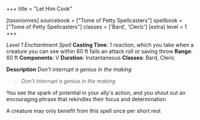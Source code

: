 +++
title = "Let Him Cook"

[taxonomies]
sourcebook = ["Tome of Petty Spellcasters"]
spellbook = ["Tome of Petty Spellcasters"]
classes = ['Bard', 'Cleric']
[extra]
level = 1
+++

*Level 1 Enchantment Spell*
**Casting Time**: 1 reaction, which you take when a creature you can see within 60 ft fails an attack roll or saving throw
**Range**: 60 ft
**Components**: V
**Duration**: Instantaneous
**Classes**: Bard, Cleric

**Description**
*Don't interrupt a genius in the making*


> *Don't interrupt a genius in the making*



You see the spark of potential in your ally's action, and you shout out an encouraging phrase that rekindles their focus and determination







A creature may only benefit from this spell once per short rest


